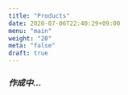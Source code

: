 ```yaml
---
title: "Products"
date: 2020-07-06T22:40:29+09:00
menu: "main"
weight: "20"
meta: "false"
draft: true
---
```


### *作成中...*
